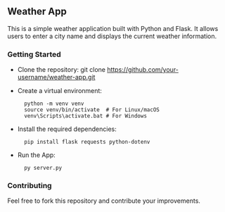 ## Weather App 

This is a simple weather application built with Python and Flask. It allows users to enter a city name and displays the current weather information.

### Getting Started
- Clone the repository: git clone https://github.com/your-username/weather-app.git

- Create a virtual environment:

        python -m venv venv
        source venv/bin/activate  # For Linux/macOS
        venv\Scripts\activate.bat # For Windows 

- Install the required dependencies:

        pip install flask requests python-dotenv


- Run the App:

        py server.py

### Contributing 
Feel free to fork this repository and contribute your improvements.